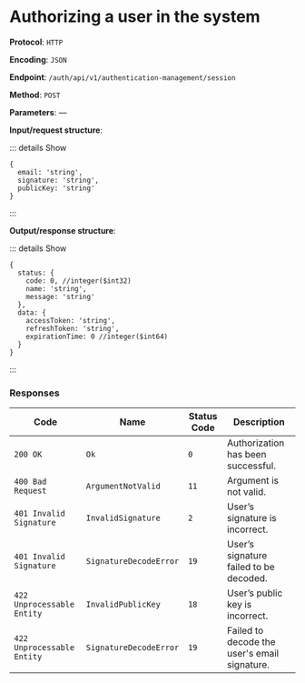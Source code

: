 # Authorizing a user in the system

**Protocol**: `HTTP`

**Encoding**: `JSON`

**Endpoint**: `/auth/api/v1/authentication-management/session`

**Method**: `POST`

**Parameters**: —

**Input/request structure**:

::: details Show

```json5
{
  email: 'string',
  signature: 'string',
  publicKey: 'string'
}
```

:::

**Output/response structure**:

::: details Show

```json5
{
  status: {
    code: 0, //integer($int32)
    name: 'string',
    message: 'string'
  },
  data: {
    accessToken: 'string',
    refreshToken: 'string',
    expirationTime: 0 //integer($int64)
  }
}
```

:::

### Responses

| Code | Name | Status Code | Description |
| --- | --- | --- | --- |
| `200 OK` | `Ok` | `0` | Authorization has been successful. |
| `400 Bad Request` | `ArgumentNotValid` | `11` | Argument is not valid. |
| `401 Invalid Signature` | `InvalidSignature` | `2` | User’s signature is incorrect. |
| `401 Invalid Signature` | `SignatureDecodeError` | `19` | User’s signature failed to be decoded. |
| `422 Unprocessable Entity` | `InvalidPublicKey` | `18` | User’s public key is incorrect. |
| `422 Unprocessable Entity` | `SignatureDecodeError` | `19` | Failed to decode the user's email signature. |
